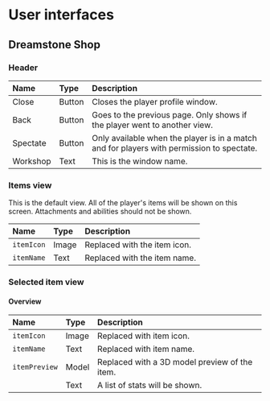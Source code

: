 # User interfaces
## Dreamstone Shop
### Header
<table>
  <thead>
    <tr>
      <th align="left">Name</th>
      <th align="left">Type</th>
      <th align="left">Description</th>
    </tr>
  </thead>
  <tbody>
    <tr>
      <td>Close</td>
      <td>Button</td>
      <td>Closes the player profile window.</td>
    </tr>
    <tr>
      <td>Back</td>
      <td>Button</td>
      <td>Goes to the previous page. Only shows if the player went to another view.</td>
    </tr>
    <tr>
      <td>Spectate</td>
      <td>Button</td>
      <td>Only available when the player is in a match and for players with permission to spectate.</td>
    </tr>
    <tr>
      <td>Workshop</td>
      <td>Text</td>
      <td>This is the window name.</td>
    </tr>
  </tbody>
</table>

### Items view
This is the default view. All of the player's items will be shown on this screen. Attachments and abilities should not be shown.

<table>
  <thead>
    <tr>
      <th align="left">Name</th>
      <th align="left">Type</th>
      <th align="left">Description</th>
    </tr>
  </thead>
  <tbody>
    <tr>
      <td><code>itemIcon</code></td>
      <td>Image</td>
      <td>Replaced with the item icon.</td>
    </tr>
    <tr>
      <td><code>itemName</code></td>
      <td>Text</td>
      <td>Replaced with the item name.</td>
    </tr>
  </tbody>
</table>

### Selected item view
#### Overview
<table>
  <thead>
    <tr>
      <th align="left">Name</th>
      <th align="left">Type</th>
      <th align="left">Description</th>
    </tr>
  </thead>
  <tbody>
    <tr>
      <td><code>itemIcon</code></td>
      <td>Image</td>
      <td>Replaced with item icon.</td>
    </tr>
    <tr>
      <td><code>itemName</code></td>
      <td>Text</td>
      <td>Replaced with item name.</td>
    </tr>
    <tr>
      <td><code>itemPreview</code></td>
      <td>Model</td>
      <td>Replaced with a 3D model preview of the item.</td>
    </tr>
    <tr>
      <td></td>
      <td>Text</td>
      <td>A list of stats will be shown.</td>
    </tr>
  </tbody>
</table>
